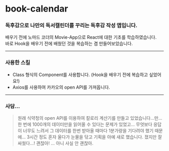 # book-calendar
### 독후감으로 나만의 독서캘린더를 꾸리는 독후감 작성 앱입니다. 

배우기 전에 노마드 코더의 Movie-App으로 React에 대한 기초를 학습하였습니다.<br>
바로 Hook을 배우기 전에 배웠던 것을 복습하는 겸 만들어보았습니다.

<hr>

### 사용한 스킬
- Class 형식의 Component를 사용합니다. (Hook을 배우기 전에 복습하고 싶었어요!)
- Axios를 사용하여 카카오의 open API를 가져옵니다.

<hr>

### 사담...
> 원래 식약청의 open API를 이용하여 칼로리 계산기를 만들고 있었습니다...만... 한 번에 1000개의 데이터만을 읽어올 수 있다는 문제가 있었고... 무엇보다 응답이 너무도 느려서 그 데이터를 한번 받아올 때마다 1분가량을 기다려야 했기 때문에... 3시간 정도 혼자 울다가 눈물을 닦고 기획을 아예 새로 했습니다. 졌지만 잘 싸웠다...! 괜찮아! ... 아니 사실 안 괜찮아.



